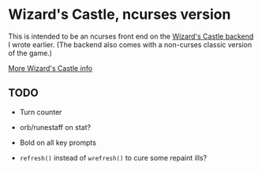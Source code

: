 # Wizard's Castle, ncurses version

This is intended to be an ncurses front end on the [Wizard's Castle
backend](https://github.com/beejjorgensen/Wizards-Castle-Rust) I wrote earlier.
(The backend also comes with a non-curses classic version of the game.)

[More Wizard's Castle info](https://github.com/beejjorgensen/Wizards-Castle-Info)

## TODO

* Turn counter

* orb/runestaff on stat?

* Bold on all key prompts

* `refresh()` instead of `wrefresh()` to cure some repaint ills?
